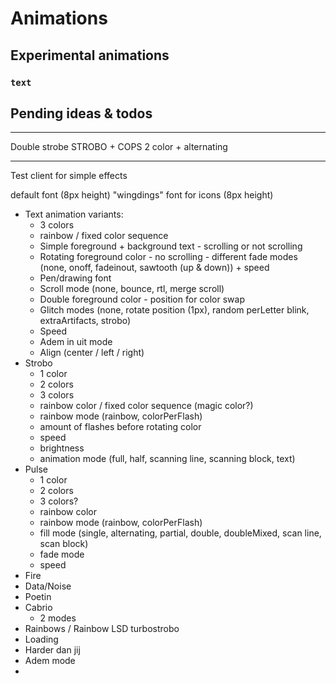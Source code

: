 # Animations

## Experimental animations

### `text`



## Pending ideas & todos

---
Double strobe STROBO + COPS 2 color + alternating

---

Test client for simple effects

default font (8px height)
"wingdings" font for icons (8px height)

- Text animation variants:
    - 3 colors 
    - rainbow / fixed color sequence
    - Simple foreground + background text - scrolling or not scrolling
    - Rotating foreground color - no scrolling - different fade modes (none, onoff, fadeinout, sawtooth (up & down)) + speed
    - Pen/drawing font
    - Scroll mode (none, bounce, rtl, merge scroll)
    - Double foreground color - position for color swap
    - Glitch modes (none, rotate position (1px), random perLetter blink, extraArtifacts, strobo)
    - Speed
    - Adem in uit mode
    - Align (center / left / right)
- Strobo
    - 1 color
    - 2 colors
    - 3 colors
    - rainbow color / fixed color sequence (magic color?)
    - rainbow mode (rainbow, colorPerFlash)
    - amount of flashes before rotating color
    - speed
    - brightness
    - animation mode (full, half, scanning line, scanning block, text)
- Pulse
    - 1 color
    - 2 colors
    - 3 colors?
    - rainbow color
    - rainbow mode (rainbow, colorPerFlash)
    - fill mode (single, alternating, partial, double, doubleMixed, scan line, scan block)
    - fade mode
    - speed
- Fire
- Data/Noise
- Poetin
- Cabrio
    - 2 modes
- Rainbows / Rainbow LSD turbostrobo
- Loading
- Harder dan jij
- Adem mode
- 